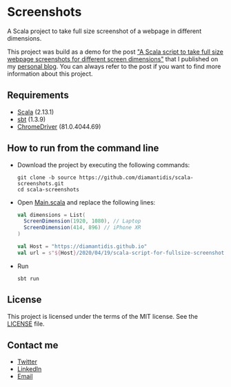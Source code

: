 # Screenshots


A Scala project to take full size screenshot of a webpage in different dimensions.

This project was build as a demo for the post ["A Scala script to take full size webpage screenshots for different screen dimensions"] that I published on my [personal blog].
You can always refer to the post if you want to find more information about this project. 

## Requirements
* [Scala] (2.13.1)
* [sbt] (1.3.9)
* [ChromeDriver] (81.0.4044.69)
 
## How to run from the command line
* Download the project by executing the following commands:
    ```shell script
    git clone -b source https://github.com/diamantidis/scala-screenshots.git
    cd scala-screenshots
    ```
* Open [Main.scala] and replace the following lines:
    ```scala
    val dimensions = List(
      ScreenDimension(1920, 1080), // Laptop
      ScreenDimension(414, 896) // iPhone XR
    )
    
    val Host = "https://diamantidis.github.io"
    val url = s"${Host}/2020/04/19/scala-script-for-fullsize-screenshots-for-different-screen-dimensions"
    ```
* Run 
    ```shell script
    sbt run
    ```


## License

This project is licensed under the terms of the MIT license. See the [LICENSE] file.

## Contact me

* [Twitter]
* [LinkedIn]
* [Email]


["A Scala script to take full size webpage screenshots for different screen dimensions"]: https://diamantidis.github.io/2020/04/19/scala-script-for-fullsize-screenshots-for-different-screen-dimensions
[personal blog]: https://diamantidis.github.io/
[Scala]: https://www.scala-lang.org/
[sbt]: https://www.scala-sbt.org/
[ChromeDriver]: https://sites.google.com/a/chromium.org/chromedriver/

[Main.scala]: src/main/scala/Main.scala
[LICENSE]: LICENSE

[Twitter]: https://twitter.com/diamantidis_io
[LinkedIn]: http://linkedin.com/in/ioannis-diamantidis
[Email]: mailto:diamantidis@outlook.com